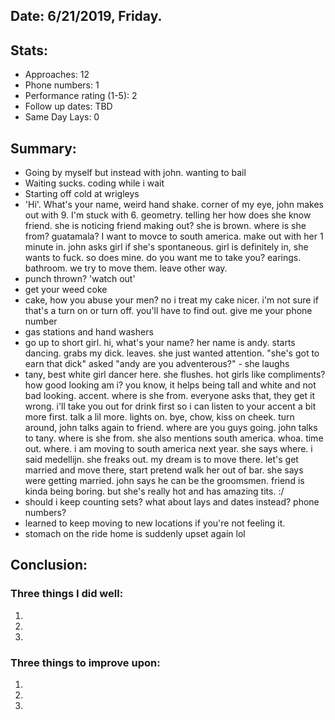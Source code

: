 ## Date: 6/21/2019, Friday.

## Stats:
* Approaches: 12
* Phone numbers: 1
* Performance rating (1-5): 2
* Follow up dates: TBD
* Same Day Lays: 0

## Summary:

* Going by myself but instead with john. wanting to bail
* Waiting sucks. coding while i wait
* Starting off cold at wrigleys
* 'Hi'. What's your name, weird hand shake. corner of my eye, john makes out with 9. I'm stuck 
with 6. geometry. telling her how does she know friend. she is noticing friend making out? she is 
brown. 
where is she from? guatamala? I want to movce to south america. make out with her 1 minute in. 
john asks girl if she's spontaneous. girl is definitely in, she wants to fuck. so does mine.
do you want me to take you? earings. bathroom. we try to move them. leave other way.
* punch thrown?  'watch out'
* get your weed coke
* cake, how you abuse your men? no i treat my cake nicer. i'm not sure if that's a turn on or 
turn off. you'll have to find out. give me your phone number
* gas stations and hand washers
* go up to short girl. hi, what's your name? her name is andy. starts dancing. grabs my dick. 
leaves. she just wanted attention. "she's got to earn that dick" asked "andy are you 
adventerous?" - she laughs
* tany, best white girl dancer here. she flushes. hot girls like compliments? how good 
looking am i? you know, it helps being tall and white and not bad looking. accent. 
where is she from. everyone asks that, they get it 
wrong. i'll take you out for drink first so i can listen to your accent a bit more first. talk a 
lil more. lights on. bye, chow, kiss on cheek. turn around, john talks again to friend. where are
 you guys going. john talks to tany. where is she from. she also mentions south america. whoa. 
 time out. where. i am moving to south america next year. she says where. i said medellijn. she 
 freaks out. my dream is to move there. let's get married and move there, start pretend walk her 
 out of bar. she says were getting married. john says he can be the groomsmen. friend is kinda 
 being boring. but she's really hot and has amazing tits. :/
* should i keep counting sets? what about lays and dates instead? phone numbers?
* learned to keep moving to new locations if you're not feeling it.
* stomach on the ride home is suddenly upset again lol

## Conclusion:

### Three things I did well:
1.
2.
3.

### Three things to improve upon:
1.
2.
3.
